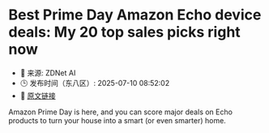 # Best Prime Day Amazon Echo device deals: My 20 top sales picks right now
- 📅 来源: ZDNet AI
- 🕒 发布时间（东八区）: 2025-07-10 08:52:02
- 🔗 [原文链接](https://www.zdnet.com/article/best-prime-day-amazon-echo-device-deals-2025-07-09/)

Amazon Prime Day is here, and you can score major deals on Echo products to turn your house into a smart (or even smarter) home.